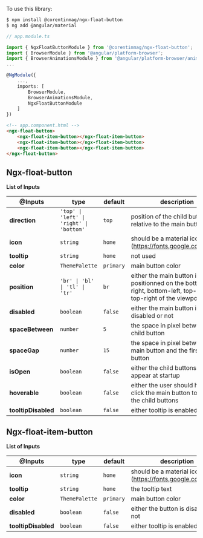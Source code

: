 To use this library:

```bash
$ npm install @corentinmag/ngx-float-button
$ ng add @angular/material
```

```typescript
// app.module.ts

import { NgxFloatButtonModule } from '@corentinmag/ngx-float-button';
import { BrowserModule } from '@angular/platform-browser';
import { BrowserAnimationsModule } from '@angular/platform-browser/animations';
...

@NgModule({
    ...,
    imports: [
        BrowserModule,
        BrowserAnimationsModule,
        NgxFloatButtonModule
    ]
})
```


```html
<!-- app.component.html -->
<ngx-float-button>
    <ngx-float-item-button></ngx-float-item-button>
    <ngx-float-item-button></ngx-float-item-button>
    <ngx-float-item-button></ngx-float-item-button>
</ngx-float-button>
```

## Ngx-float-button

**List of Inputs**

| @Inputs              | type                                 | default  | description  |
|----------------------|--------------------------------------|----------|--------------|
| **direction**        | `'top' \| 'left' \| 'right' \| 'bottom'`| `top`    | position of the child buttons relative to the main button  |
| **icon**             | `string`                             | `home`   | should be a material icon string (https://fonts.google.com/icons)  |
| **tooltip**          | `string`                             | `home`   | not used  |
| **color**            | `ThemePalette`                       | `primary`| main button color  |
| **position**         | `'br' \| 'bl' \| 'tl' \| 'tr'`          | `br`     | either the main button is positionned on the bottom-right, bottom-left, top-left or top-right of the viewport  |
| **disabled**         | `boolean`                            | `false`  | either the main button is disabled or not  |
| **spaceBetween**     | `number`                             | `5`      | the space in pixel between each child button   |
| **spaceGap**         | `number`                             | `15`     | the space in pixel between the main button and the first child button   |
| **isOpen**           | `boolean`                            | `false`  | either the child buttons should appear at startup  |
| **hoverable**      | `boolean`                            | `false`  | either the user should hover or click the main button to reveal the child buttons  |
| **tooltipDisabled**  | `boolean`                            | `false`  | either tooltip is enabled or not |


## Ngx-float-item-button

**List of Inputs**

| @Inputs              | type                                 | default  | description  |
|----------------------|--------------------------------------|----------|--------------|
| **icon**             | `string`                             | `home`   | should be a material icon string (https://fonts.google.com/icons)  |
| **tooltip**          | `string`                             | `home`   | the tooltip text  |
| **color**            | `ThemePalette`                       | `primary`| main button color  |
| **disabled**         | `boolean`                            | `false`  | either the button is disabled or not  |
| **tooltipDisabled**  | `boolean`                            | `false`  | either tooltip is enabled or not |